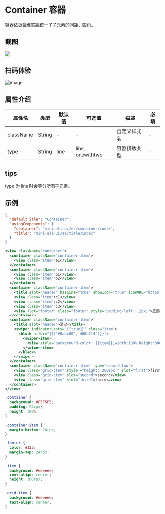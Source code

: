 # Container 容器

容器依据最佳实践统一了子元素的间距、圆角。


## 截图
<img src="https://gw.alipayobjects.com/mdn/rms_ce4c6f/afts/img/A*IaaZSYKZltoAAAAAAAAAAABkARQnAQ" />

## 扫码体验

![image](http://mdn.alipayobjects.com/afts/img/A*pwAATYMd1QrJDSpHuG3BmgBkAa8wAA/original?bz=openpt_doc&t=vlZyr3VNmNSzHO8POSLb0wAAAABkMK8AAAAA)



## 属性介绍
| 属性名 | 类型 | 默认值 | 可选值 | 描述 | 必填 |
| ---- | ---- | ---- | ---- | ---- | ---- |
| className | String | - | - | 自定义样式名 | - |
| type | String | line | line, onewithtwo | 容器排版类型 | - |

## tips
type 为 line 时会等分所有子元素。

## 示例

```json
{
  "defaultTitle": "Container",
  "usingComponents": {
    "container": "mini-ali-ui/es/container/index",
    "title": "mini-ali-ui/es/title/index"
  }
}
```

```xml
<view className="container">
  <container className="container-item">
    <view class="item">a1</view>
  </container>
  <container className="container-item">
    <view class="item">b1</view>
    <view class="item">b2</view>
  </container>
  <container className="container-item">
    <title slot="header" hasLine="true" showIcon="true" iconURL="https://gw.alipayobjects.com/mdn/miniProgram_mendian/afts/img/A*wiFYTo5I0m8AAAAAAAAAAABjAQAAAQ/original">内部标题无操作</title>
    <view class="item">c1</view>
    <view class="item">c2</view>
    <view class="item">c3</view>
    <view slot="footer" class="footer" style="padding-left: 12px;">底部展示区</view>
  </container>
  <container className="container-item">
    <title slot="header">滑动</title>
    <swiper indicator-dots="{{true}}" class="item">
      <block a:for="{{['#0abc80','#00b7f4']}}">
        <swiper-item>
          <view style="background-color: {{item}};width:100%;height:300rpx;border-radius:16rpx;"/>
        </swiper-item>
      </block>
    </swiper>
  </container>
  <container className="container-item" type="onewithtwo">
    <view class="grid-item" style ="height: 300rpx;" slot="first">first</view>
    <view class="grid-item" slot="second">second</view>
    <view class="grid-item" slot="third">third</view>
  </container>
</view>
```
```css
.container {
  background: #F5F5F5;
  padding: 24rpx;
  height: 100%;
}

.container-item {
  margin-bottom: 24rpx;
}

.footer {
  color: #333;
  margin-top: 24rpx;
}

.item {
  background: #eeeeee;
  text-align: center;
  height: 200rpx;
}

.grid-item {
  background: #eeeeee;
  text-align: center;
}

```